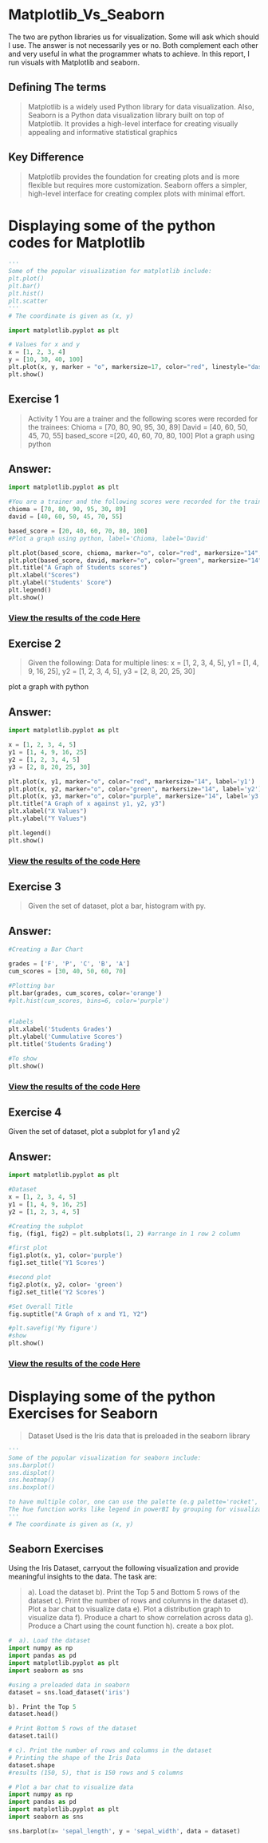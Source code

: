 # Matplotlib_Vs_Seaborn
The two are python libraries us for visualization. Some will ask which should I use. The answer is not necessarily yes or no.
Both complement each other and very useful in what the programmer whats to achieve. In this report, I run visuals with Matplotlib and seaborn.

## Defining The terms
> Matplotlib is a widely used Python library for data visualization. Also, Seaborn is a Python data visualization library built on top of Matplotlib. It provides a high-level interface for creating visually appealing and informative statistical graphics

## Key Difference
> Matplotlib provides the foundation for creating plots and is more flexible but requires more customization.
> Seaborn offers a simpler, high-level interface for creating complex plots with minimal effort.

# Displaying some of the python codes for Matplotlib
```python
'''
Some of the popular visualization for matplotlib include:
plt.plot()
plt.bar()
plt.hist()
plt.scatter
'''
# The coordinate is given as (x, y)
```

```python
import matplotlib.pyplot as plt

# Values for x and y
x = [1, 2, 3, 4]
y = [10, 30, 40, 100]
plt.plot(x, y, marker = "o", markersize=17, color="red", linestyle="dashed", linewidth=5)
plt.show()
```

## Exercise 1
> Activity 1
> You are a trainer and the following scores were recorded for the trainees:
> Chioma = [70, 80, 90, 95, 30, 89]
> David = [40, 60, 50, 45, 70, 55]
> based_score =[20, 40, 60, 70, 80, 100]
> Plot a graph using python

## Answer:
```python
import matplotlib.pyplot as plt

#You are a trainer and the following scores were recorded for the trainees:
chioma = [70, 80, 90, 95, 30, 89]
david = [40, 60, 50, 45, 70, 55]

based_score = [20, 40, 60, 70, 80, 100]
#Plot a graph using python, label='Chioma, label='David'

plt.plot(based_score, chioma, marker="o", color="red", markersize="14", label='Chioma')
plt.plot(based_score, david, marker="o", color="green", markersize="14", label='David')
plt.title("A Graph of Students scores")
plt.xlabel("Scores")
plt.ylabel("Students' Score")
plt.legend()
plt.show()
```
### [View the results of the code Here](https://colab.research.google.com/drive/11C7KOKAHf4BT18V76uzWFrnqUwdbdoNA#scrollTo=u2CdnB6sEWkC)


## Exercise 2
> Given the following: Data for multiple lines:
> x = [1, 2, 3, 4, 5],
> y1 = [1, 4, 9, 16, 25],
> y2 = [1, 2, 3, 4, 5],
> y3 = [2, 8, 20, 25, 30]

plot a graph with python

## Answer:
```python
import matplotlib.pyplot as plt

x = [1, 2, 3, 4, 5]
y1 = [1, 4, 9, 16, 25]
y2 = [1, 2, 3, 4, 5]
y3 = [2, 8, 20, 25, 30]

plt.plot(x, y1, marker="o", color="red", markersize="14", label='y1')
plt.plot(x, y2, marker="o", color="green", markersize="14", label='y2')
plt.plot(x, y3, marker="o", color="purple", markersize="14", label='y3')
plt.title("A Graph of x against y1, y2, y3")
plt.xlabel("X Values")
plt.ylabel("Y Values")

plt.legend()
plt.show()
```
### [View the results of the code Here](https://colab.research.google.com/drive/11C7KOKAHf4BT18V76uzWFrnqUwdbdoNA#scrollTo=u2CdnB6sEWkC)


## Exercise 3
>Given the set of dataset, plot a bar, histogram with py.

## Answer:
```python
#Creating a Bar Chart

grades = ['F', 'P', 'C', 'B', 'A']
cum_scores = [30, 40, 50, 60, 70]

#Plotting bar
plt.bar(grades, cum_scores, color='orange')
#plt.hist(cum_scores, bins=6, color='purple')


#labels
plt.xlabel('Students Grades')
plt.ylabel('Cummulative Scores')
plt.title('Students Grading')

#To show
plt.show()
```
### [View the results of the code Here](https://colab.research.google.com/drive/11C7KOKAHf4BT18V76uzWFrnqUwdbdoNA#scrollTo=u2CdnB6sEWkC)


## Exercise 4
Given the set of dataset, plot a subplot for y1 and y2

## Answer:
```python
import matplotlib.pyplot as plt

#Dataset
x = [1, 2, 3, 4, 5]
y1 = [1, 4, 9, 16, 25]
y2 = [1, 2, 3, 4, 5]

#Creating the subplot
fig, (fig1, fig2) = plt.subplots(1, 2) #arrange in 1 row 2 column

#first plot
fig1.plot(x, y1, color='purple')
fig1.set_title('Y1 Scores')

#second plot
fig2.plot(x, y2, color= 'green')
fig2.set_title('Y2 Scores')

#Set Overall Title
fig.suptitle("A Graph of x and Y1, Y2")

#plt.savefig('My figure')
#show
plt.show()
```
### [View the results of the code Here](https://colab.research.google.com/drive/11C7KOKAHf4BT18V76uzWFrnqUwdbdoNA#scrollTo=u2CdnB6sEWkC)

# Displaying some of the python Exercises for Seaborn
> Dataset Used is the Iris data that is preloaded in the seaborn library
```python
'''
Some of the popular visualization for seaborn include:
sns.barplot()
sns.displot()
sns.heatmap()
sns.boxplot()

to have multiple color, one can use the palette (e.g palette='rocket', Set1, 2, )
The hue function works like legend in powerBI by grouping for visualization
'''
# The coordinate is given as (x, y)
```

## Seaborn Exercises
Using the Iris Dataset, carryout the following visualization and provide meaningful insights to the data. The task are:

> a). Load the dataset
b). Print the Top 5 and Bottom 5 rows of the dataset
c). Print the number of rows and columns in the dataset
d). Plot a bar chat to visualize data
e). Plot a distribution graph to visualize data
f). Produce a chart to show correlation across data
g). Produce a Chart using the count function
h). create a box plot.

```python
#  a). Load the dataset
import numpy as np
import pandas as pd
import matplotlib.pyplot as plt
import seaborn as sns

#using a preloaded data in seaborn
dataset = sns.load_dataset('iris')

b). Print the Top 5 
dataset.head()
```
```python
# Print Bottom 5 rows of the dataset
dataset.tail()
```
```python
# c). Print the number of rows and columns in the dataset
# Printing the shape of the Iris Data
dataset.shape
#results (150, 5), that is 150 rows and 5 columns
```

```python
# Plot a bar chat to visualize data
import numpy as np
import pandas as pd
import matplotlib.pyplot as plt
import seaborn as sns

sns.barplot(x= 'sepal_length', y = 'sepal_width', data = dataset)
```
